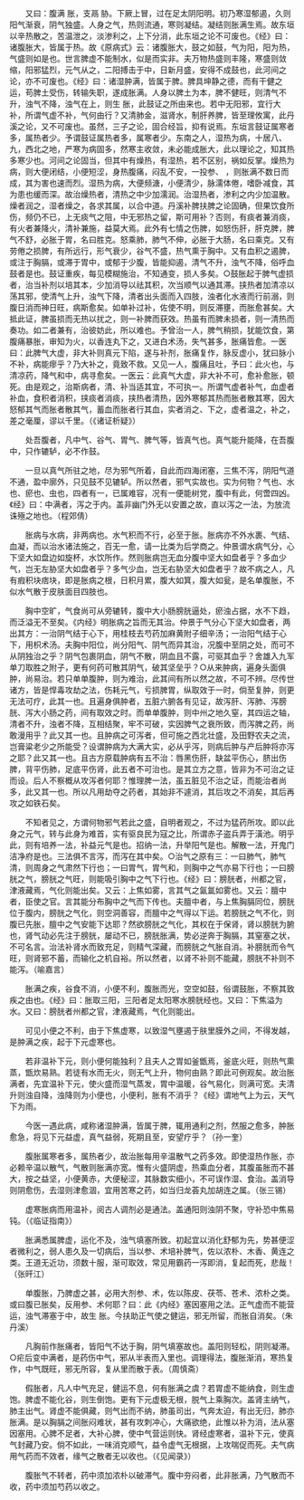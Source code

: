 <!-- { "loadSidebar": true } -->
　　又曰：腹满 胀，支鬲 胁。下厥上冒，过在足太阴阳明。初乃寒湿郁遏，久则阳气渐衰，阴气独盛。人身之气，热则流通，寒则凝结。凝结则胀满生焉。故东垣以辛热散之，苦温泄之，淡渗利之，上下分消，此东垣之论不可废也。《经》曰：诸腹胀大，皆属于热。故《原病式》云：诸腹胀大，鼓之如鼓，气为阳，阳为热，气盛则如是也。世言脾虚不能制水，似是而实非。夫万物热盛则丰隆，寒盛则敛缩，阳邪猛烈，元气从之，二阳搏击于中，日新月盛，安得不成鼓也，此河间之论，亦不可废也。《经》曰：诸湿肿满，皆属于脾。脾具坤静之德，而有干健之运，苟脾土受伤，转输失职，遂成胀满。人身以脾土为本，脾不健旺，则清气不升，浊气不降，浊气在上，则生 胀，此鼓证之所由来也。若中无阳邪，宜行大补，所谓气虚不补，气何由行？又清肺金，滋肾水，制肝养脾，皆至理攸寓，此丹溪之论，又不可废也。虽然，三子之论，固合经旨，抑有说焉。东垣言鼓证属寒者多，属热者少。予谓鼓证属热者多，属寒者少。东南之人，湿热为病，十居八、九，西北之地，严寒为病固多，然寒主收敛，未必能成胀大，此以理论之，知其热多寒少也。河间之论固当，但其中有燥热，有湿热，若不区别，祸如反掌。燥热为病，则大便闭结，小便短涩，身热腹痛，闷乱不安，一投参、 ，则胀满不数日而成，其为害也速而烈。湿热为病，大便频溏，小便清少，脉濡体倦，嗜卧减食，其为患也缓而深。故治燥热者，清热之中少加濡润。治湿热者，渗利之内少加温散。燥者润之，湿者燥之，各求其属，以合中道。丹溪补脾扶脾之论固确，但果饮食所伤，频仍不已，上无痰气之阻，中无邪热之留，斯可用补？否则，有痰者兼消痰，有火者兼降火，清补兼施，益莫大焉。此外有七情之伤脾，如怒伤肝，肝克脾，脾气不舒，必胀于胃，名曰胜克。怒乘肺，肺气不伸，必胀于大肠，名曰乘克。又有劳倦之损脾，有所远行，形气衰少，谷气不盛，热气熏于胸中。又有血积之遏脾，或注于胸膈，或滞于胃中，或郁于少腹，皆能抑遏，清气不升，浊气不降，俗呼血鼓者是也。鼓证重疾，每见模糊施治，不知通变，损人多矣。○鼓胀起于脾气虚损者，治当补剂以培其本，少加消导以祛其积，次当顺气以通其滞。挟热者加清凉以荡其邪，使清气上升，浊气下降，清者出头面而入四肢，浊者化水液而行前溺，则腹日消而神日旺，病斯愈矣。如单补过补，佐使不明，则反滞壅，而胀愈甚矣。大抵此证，脾虽损而无热以扰之，则一补脾而获效。热虽有而脾未损者，则一清热而奏功。如二者兼有，治彼妨此，所以难也。予曾治一人，脾气稍损，犹能饮食，第腹痛暴胀，审知为火，以香连丸下之，又进白术汤，失气甚多，胀痛皆愈。一医曰：此脾气大虚，非大补则真元下陷，遂与补剂，胀痛复作，脉反虚小，犹曰脉小不补，病能瘳乎？乃大补之，竟致不救。又见一人，腹痛且吐，予曰：此火也，与清凉药，降气和中，病寻愈矣。一医云：此真气大虚，非大补不可，愈补愈胀，顿死。由是观之，治斯病者，清、补当适其宜，不可执一。所谓气虚者补气，血虚者补血，食积者消积，挟痰者消痰，挟热者清热，因外寒郁其热而胀者散其寒，因大怒郁其气而胀者散其气，蓄血而胀者行其血，实者消之、下之，虚者温之，补之，差之毫厘，谬以千里。（《诸证析疑》）

　　处吾腹者，凡中气、谷气、胃气、脾气等，皆真气也。真气能升能降，在吾腹中，只作辘轳，必不作鼓。

　　一旦以真气所驻之地，尽为邪气所着，自此而四海闭塞，三焦不泻，阴阳气道不通，盈中廓外，只见鼓不见辘轳。所以然者，邪气实故也。实为何物？气也、水也、瘀也、虫也，四者有一，已属难容，况有一便能树党，腹中有此，何啻四凶。《经》曰：中满者，泻之于内。盖非幽门外无以安置之故，直以泻之一法，为放流诛殛之地也。（程郊倩）

　　胀病与水病，非两病也。水气积而不行，必至于胀。胀病亦不外水裹、气结、血凝，而以治水诸法施之，百无一愈，请一比类为后学商之。仲景谓水病气分，心下坚大如盘边如旋杯，水饮所作。然则胀病岂无血分腹中坚大如盘者乎？多血少气，岂无左胁坚大如盘者乎？多气少血，岂无右胁坚大如盘者乎？故不病之人，凡有瘕积块痞块，即是胀病之根，日积月累，腹大如箕，腹大如瓮，是名单腹胀，不似水气散于皮肤面目四肢也。

　　胸中空旷，气食尚可从旁辘转，腹中大小肠膀胱逼处，瘀浊占据，水不下趋，而泛溢无不至矣。《内经》明胀病之旨而无其治。仲景于气分心下坚大如盘者，两出其方：一治阴气结于心下，用桂枝去芍药加麻黄附子细辛汤；一治阳气结于心下，用枳术汤。夫胸中阳位，尚分阳气、阴气而异其治，况腹中至阴之处，而可不从阴独治之乎？阴气包裹阴血，阴气不散，阴血且不露，可驱其血乎？舍雄入九军单刀取胜之附子，更有何药可散其阴气，破其坚垒乎？○从来肿病，遍身头面俱肿，尚易治。若只单单腹肿，则为难治，此其间有所以然之故，不可不辨。尽传世诸方，皆是悍毒攻劫之法，伤耗元气，亏损脾胃，纵取效于一时，倘至复肿，则更无法可疗，此其一也。且遍身俱肿者，五脏六腑各有见证，故泻肝、泻肺、泻膀胱、泻大小肠之药，间有取效之时。而单单腹肿，则中州之地久窒，其四运之轴，清者不升，浊者不降，互相结聚，牢不可破，实因脾气之衰所致，而泻脾之药，尚敢漫用乎？此又其一也。且肿病之可泻者，但可施之西北壮盛，及田野农夫之流，岂膏粱老少之所能受？设谓肿病为大满大实，必从乎泻，则病后肿与产后肿将亦泻之耶？此又其一也。且古方原载肿病有五不治：唇黑伤肝，缺盆平伤心，脐出伤脾，背平伤肺，足底平伤肾，此五者不可治也。是其立方之意，皆非为不可治之证而设。后人不察概从攻泻者何耶？惟理脾一法，虽五脏见不治之证，而能治者尚多，此又其一也。所以凡用劫夺之药者，其始非不遽消，其后攻之不消矣，其后再攻之如铁石矣。

　　不知者见之，方谓何物邪气若此之盛，自明者观之，不过为猛药所攻。即以此身之元气，转与此身为难首，实有驱良民为寇之比，所谓赤子盗兵弄于潢池。明乎此，则有培养一法，补益元气是也。招纳一法，升举阳气是也。解散一法，开鬼门洁净府是也。三法俱不言泻，而泻在其中矣。○治气之原有三：一曰肺气，肺气清，则周身之气肃然下行也；一曰胃气，胃气和，则胸中之气亦易下行也；一曰膀胱之气，膀胱之气旺，则能吸引胸中之气下行也。《经》曰：膀胱者，州都之官，津液藏焉，气化则能出矣。又云：上焦如雾，言其气之氤氲如雾也。又云：膻中者，臣使之官。言其能分布胸中之气而下传也。夫膻中者，与上焦胸膈同位，膀胱位于腹内，膀胱之气化，则空洞善容，而膻中之气得以下运。若膀胱之气不化，则腹已先胀，膻中之气安能下达耶？然欲膀胱之气化，其权在于保肾，肾以膀胱为腑也，肾气动必先注于膀胱，屡动不已，膀胱胀满，势必逆奔于胸膈，其窒塞之状，不可名言。治法补肾水而致充足，则精气深藏，而膀胱之气胀自消。补膀胱而令气旺，则肾邪不蓄，而输化之机自裕。所以然者，以肾不补则不能藏，膀胱不补则不能泻。（喻嘉言）

　　胀满之疾，谷食不消，小便不利，腹胀而光，空空如鼓，俗谓鼓胀，不察其致疾之由也。《经》曰：胀取三阳，三阳者足太阳寒水膀胱经也。又曰：下焦溢为水。又曰：膀胱者州都之官，津液藏焉，气化则能出。

　　可见小便之不利，由于下焦虚寒，以致湿气壅遏于肤里膜外之间，不得发越，是肿满之疾，起于下元虚寒也。

　　若非温补下元，则小便何能独利？且夫人之胃如釜甑焉，釜底火旺，则热气熏蒸，甑炊易熟。若徒有水而无火，则无气上升，物何由熟？即此可例观矣。故治胀满者，先宜温补下元，使火盛而湿气蒸发，胃中温暖，谷气易化，则满可宽。夫清升则浊自降，浊降则为小便也，小便利，胀有不消乎？《经》谓地气上为云，天气下为雨。

　　今医一遇此病，咸称诸湿肿满，皆属于脾，辄用通利之剂，然服之愈多，肿胀愈急，将见下元益虚，真气益弱，死期且至，安望疗乎？（孙一奎）

　　腹胀属寒者多，属热者少，故治胀每用辛温散气之药多效。即使湿热作胀，亦必赖辛温以散气，气散则胀满亦宽。惟有火盛阴虚，热乘血分者，其腹虽胀而不甚大，按之益坚，小便黄赤，大便秘涩，其脉数实细小，不可误作湿、食治。盖消导则阴愈伤，去湿则津愈涸，宜用苦寒之药，如当归龙荟丸加胡连之属。（张三锡）

　　虚寒胀病而用温补，阅古人调剂必是通法。盖通阳则浊阴不聚，守补恐中焦易钝。（《临证指南》）

　　胀满悉属脾虚，运化不及，浊气填塞所致。初起宜以消化舒郁为先，势甚便涩者微利之，弱人患久及一切病后，当以参、术培补脾气，佐以浓朴、木香、黄连之类。王道无近功，须数十服，渐可取效，常见用霸药一泻即消，复起而死，悲哉！（张旰江）

　　单腹胀，乃脾虚之甚，必用大剂参、术，佐以陈皮、茯苓、苍术、浓朴之类。或曰腹已胀矣，反用参、术何耶？曰：此《内经》塞因塞用之法。正气虚而不能营运，浊气滞塞于中，故生 胀。今扶助正气使之健运，邪无所留，而胀自消矣。（朱丹溪）

　　凡胸前作胀痛者，皆阳气不达于胸，阴气填塞故也。盖阳则轻松，阴则凝滞。○疟后变中满者，是药伤中气，邪从半表而入里也。调理得法，腹胀渐消，寒热复作，中气既旺，邪无所容，复从里而散于表。（周慎斋）

　　假胀者，凡人中气充足，健运不息，何有胀满之虞？若胃虚不能纳食，则生虚饱。脾虚不能化谷，则生倒饱。更有下元虚极无根，脱气上乘胸次。盖肾主纳气，肺主出气。肾虚不能俱藏，则气出而不纳，肺虽司出，气奔太迫，有出无归，肺亦胀满。是以胸膈之间胀闷难状，甚有攻刺冲心，大痛欲绝，此惟以补为消，法从塞因塞用。心脾不足者，大补心脾，使中气营运则快。肾经虚寒者，温补下元，使真气封藏乃安。倘不如此，一味消克顺气，益令虚气无根据，上攻喘促而死。夫气病用气药而不效者，缘气之散者无以收也。（《见闻录》）

　　腹胀气不转者，药中须加浓朴以破滞气。腹中夯闷者，此非胀满，乃气散而不收，药中须加芍药以收之。

